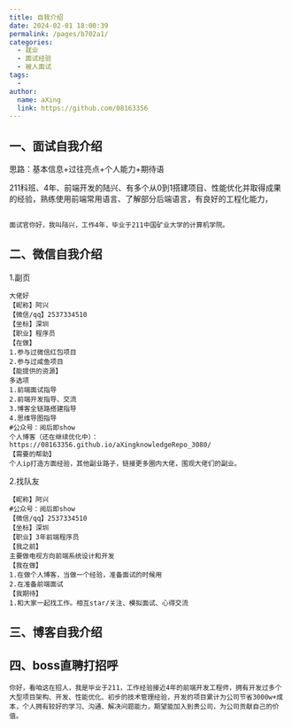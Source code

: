 ```yaml
---
title: 自我介绍
date: 2024-02-01 18:00:39
permalink: /pages/b702a1/
categories:
  - 就业
  - 面试经验
  - 被人面试
tags:
  - 
author: 
  name: aXing
  link: https://github.com/08163356
---
```


## 一、面试自我介绍

思路：基本信息+过往亮点+个人能力+期待语



211科班、4年、前端开发的陆兴、有多个从0到1搭建项目、性能优化并取得成果的经验，熟练使用前端常用语言、了解部分后端语言，有良好的工程化能力，

```

面试官你好，我叫陆兴，工作4年，毕业于211中国矿业大学的计算机学院。
```



## 二、微信自我介绍

1.副页

```
大佬好
【昵称】阿兴
【微信/qq】2537334510
【坐标】深圳
【职业】程序员
【在做】
1.参与过微信红包项目
2.参与过咸鱼项目
【能提供的资源】
多选项
1.前端面试指导
2.前端开发指导、交流
3.博客全链路搭建指导
4.思维导图指导
#公众号：阅后即show
个人博客（还在继续优化中）：https://08163356.github.io/aXingknowledgeRepo_3080/
【需要的帮助】
个人ip打造方面经验，其他副业路子，链接更多圈内大佬，围观大佬们的副业。
```

2.找队友

```
【昵称】阿兴
#公众号：阅后即show
【微信/qq】2537334510
【坐标】深圳
【职业】3年前端程序员
【我之前】
主要做电视方向前端系统设计和开发
【我在做】
1.在做个人博客，当做一个经验，准备面试的时候用
2.在准备前端面试
【我期待】
1.和大家一起找工作。相互star/关注、模拟面试、心得交流
```



## 三、博客自我介绍

## 四、boss直聘打招呼

```
你好，看咱这在招人，我是毕业于211，工作经验接近4年的前端开发工程师，拥有开发过多个大型项目架构、开发、性能优化、初步的技术管理经验，开发的项目累计为公司节省3000w+成本，个人拥有较好的学习、沟通、解决问题能力，期望能加入到贵公司，为公司贡献自己的价值。
```

